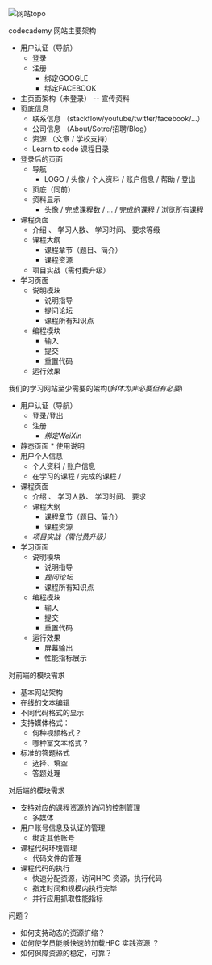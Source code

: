 ![网站topo](https://camo.githubusercontent.com/b06fb8e385e9ecf5670e85a45f830766667b0309/687474703a2f2f75706c6f61642e6368696e617a2e636f6d2f323031352f313230372f313434393435383039363533302e706e67)

codecademy 网站主要架构

* 用户认证（导航）
    * 登录
    * 注册
        * 绑定GOOGLE
        * 绑定FACEBOOK
* 主页面架构（未登录） -- 宣传资料
* 页底信息 
    * 联系信息 （stackflow/youtube/twitter/facebook/...）
    * 公司信息  （About/Sotre/招聘/Blog）
    * 资源 （文章 / 学校支持）
    * Learn to code 课程目录
* 登录后的页面 
    * 导航 
        * LOGO / 头像 /  个人资料 / 账户信息 / 帮助 / 登出
    * 页底（同前）
    * 资料显示
        * 头像 / 完成课程数 / ... / 完成的课程 / 浏览所有课程
*  课程页面
    *  介绍 、 学习人数、 学习时间、 要求等级
    *  课程大纲
        *  课程章节（题目、简介）
        *  课程资源
    *  项目实战（需付费升级）
* 学习页面
    * 说明模块
        * 说明指导
        * 提问论坛
        * 课程所有知识点
    * 编程模块
        * 输入
        * 提交
        * 重置代码
    * 运行效果 

我们的学习网站至少需要的架构(*斜体为非必要但有必要*)

* 用户认证（导航）
    * 登录/登出
    * 注册
        * *绑定WeiXin*
* 静态页面 * 使用说明
* 用户个人信息 
    *   个人资料 / 账户信息 
    *   在学习的课程 / 完成的课程 / 
*  课程页面
    *  介绍 、 学习人数、 学习时间、 要求
    *  课程大纲
        *  课程章节（题目、简介）
        *  课程资源
    *  *项目实战（需付费升级）*
* 学习页面
    * 说明模块
        * 说明指导
        * *提问论坛*
        * 课程所有知识点
    * 编程模块
        * 输入
        * 提交
        * 重置代码
    * 运行效果
        * 屏幕输出
        * 性能指标展示

对前端的模块需求
* 基本网站架构
* 在线的文本编辑
* 不同代码格式的显示
* 支持媒体格式： 
    * 何种视频格式？
    * 哪种富文本格式？
* 标准的答题格式 
    * 选择、填空
    * 答题处理

对后端的模块需求

* 支持对应的课程资源的访问的控制管理
    * 多媒体
* 用户账号信息及认证的管理
    * 绑定其他账号
* 课程代码环境管理
    * 代码文件的管理 
* 课程代码的执行
    * 快速分配资源，访问HPC 资源，执行代码 
    * 指定时间和规模内执行完毕 
    * 并行应用抓取性能指标

问题？

* 如何支持动态的资源扩缩？
* 如何使学员能够快速的加载HPC 实践资源 ？
* 如何保障资源的稳定，可靠？

